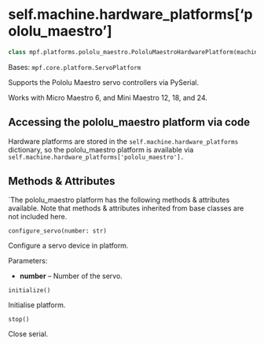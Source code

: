 
# self.machine.hardware_platforms[‘pololu_maestro’]

``` python
class mpf.platforms.pololu_maestro.PololuMaestroHardwarePlatform(machine)
```

Bases: `mpf.core.platform.ServoPlatform`

Supports the Pololu Maestro servo controllers via PySerial.

Works with Micro Maestro 6, and Mini Maestro 12, 18, and 24.

## Accessing the pololu_maestro platform via code

Hardware platforms are stored in the `self.machine.hardware_platforms` dictionary, so the pololu_maestro platform is available via `self.machine.hardware_platforms['pololu_maestro'].`

## Methods & Attributes

`The pololu_maestro platform has the following methods & attributes available. Note that methods & attributes inherited from base classes are not included here.

`configure_servo(number: str)`

Configure a servo device in platform.

Parameters:

* **number** – Number of the servo.

`initialize()`

Initialise platform.

`stop()`

Close serial.
